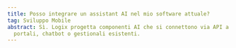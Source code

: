 ```yaml
---
title: Posso integrare un assistant AI nel mio software attuale?
tag: Sviluppo Mobile
abstract: Sì. Logix progetta componenti AI che si connettono via API a CRM,
  portali, chatbot o gestionali esistenti.
---
```


